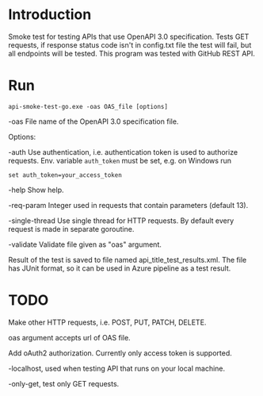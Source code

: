 # Introduction
Smoke test for testing APIs that use OpenAPI 3.0 specification.
Tests GET requests, if response status code isn't in config.txt file the test will fail, but all endpoints will be tested.
This program was tested with GitHub REST API.

# Run

`api-smoke-test-go.exe -oas OAS_file [options]`

-oas File name of the OpenAPI 3.0 specification file.
  
Options:

-auth
        Use authentication, i.e. authentication token is used to authorize requests.
        Env. variable `auth_token` must be set, e.g. on Windows run

`set auth_token=your_access_token`

  -help
        Show help.

  -req-param 
        Integer used in requests that contain parameters (default 13).

  -single-thread Use single thread for HTTP requests. By default every request is made in separate goroutine.
  
  -validate
        Validate file given as "oas" argument.

Result of the test is saved to file named api_title_test_results.xml. The file has JUnit format, so it can be used in Azure pipeline as a test result.

# TODO
Make other HTTP requests, i.e. POST, PUT, PATCH, DELETE.

oas argument accepts url of OAS file.

Add oAuth2 authorization. Currently only access token is supported.

-localhost, used when testing API that runs on your local machine.

-only-get, test only GET requests.
